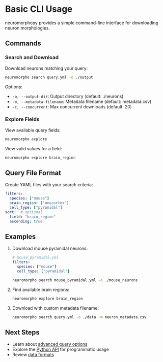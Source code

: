# Basic CLI Usage

neuromorphopy provides a simple command-line interface for downloading neuron morphologies.

## Commands

### Search and Download

Download neurons matching your query:

```bash
neuromorpho search query.yml -o ./output
```

Options:

- `-o, --output-dir`: Output directory (default: ./neurons)
- `-m, --metadata-filename`: Metadata filename (default: metadata.csv)
- `-c, --concurrent`: Max concurrent downloads (default: 20)

### Explore Fields

View available query fields:

```bash
neuromorpho explore
```

View valid values for a field:

```bash
neuromorpho explore brain_region
```

## Query File Format

Create YAML files with your search criteria:

```yaml
filters:
  species: ["mouse"]
  brain_region: ["neocortex"]
  cell_type: ["pyramidal"]
sort:  # optional
  field: "brain_region"
  ascending: true
```

## Examples

1. Download mouse pyramidal neurons:

    ```yaml
    # mouse_pyramidal.yml
    filters:
      species: ["mouse"]
      cell_type: ["pyramidal"]
    ```

    ```bash
    neuromorpho search mouse_pyramidal.yml -o ./mouse_neurons
    ```

2. Find available brain regions:

    ```bash
    neuromorpho explore brain_region
    ```

3. Download with custom metadata filename:

    ```bash
    neuromorpho search query.yml -o ./data -m neuron_metadata.csv
    ```

## Next Steps

- Learn about [advanced query options](advanced_options.md)
- Explore the [Python API](../api) for programmatic usage
- Review [data formats](../user_guide/data_formats.md)
